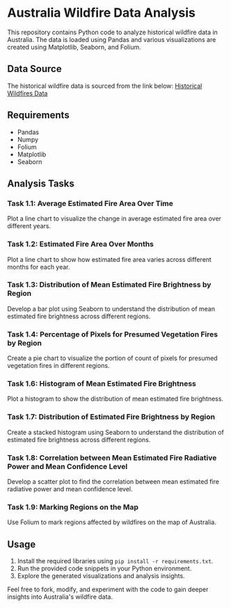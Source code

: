 # Australia Wildfire Data Analysis

This repository contains Python code to analyze historical wildfire data in Australia. The data is loaded using Pandas and various visualizations are created using Matplotlib, Seaborn, and Folium.

## Data Source
The historical wildfire data is sourced from the link below:
[Historical Wildfires Data](https://cf-courses-data.s3.us.cloud-object-storage.appdomain.cloud/IBMDeveloperSkillsNetwork-DV0101EN-SkillsNetwork/Data%20Files/Historical_Wildfires.csv)

## Requirements
- Pandas
- Numpy
- Folium
- Matplotlib
- Seaborn

## Analysis Tasks

### Task 1.1: Average Estimated Fire Area Over Time
Plot a line chart to visualize the change in average estimated fire area over different years.

### Task 1.2: Estimated Fire Area Over Months
Plot a line chart to show how estimated fire area varies across different months for each year.

### Task 1.3: Distribution of Mean Estimated Fire Brightness by Region
Develop a bar plot using Seaborn to understand the distribution of mean estimated fire brightness across different regions.

### Task 1.4: Percentage of Pixels for Presumed Vegetation Fires by Region
Create a pie chart to visualize the portion of count of pixels for presumed vegetation fires in different regions.

### Task 1.6: Histogram of Mean Estimated Fire Brightness
Plot a histogram to show the distribution of mean estimated fire brightness.

### Task 1.7: Distribution of Estimated Fire Brightness by Region
Create a stacked histogram using Seaborn to understand the distribution of estimated fire brightness across different regions.

### Task 1.8: Correlation between Mean Estimated Fire Radiative Power and Mean Confidence Level
Develop a scatter plot to find the correlation between mean estimated fire radiative power and mean confidence level.

### Task 1.9: Marking Regions on the Map
Use Folium to mark regions affected by wildfires on the map of Australia.

## Usage
1. Install the required libraries using `pip install -r requirements.txt`.
2. Run the provided code snippets in your Python environment.
3. Explore the generated visualizations and analysis insights.

Feel free to fork, modify, and experiment with the code to gain deeper insights into Australia's wildfire data.
